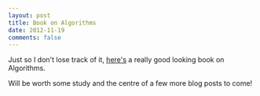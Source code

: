 ```yaml
---
layout: post
title: Book on Algorithms
date: 2012-11-19
comments: false
---
```


Just so I don't lose track of it, [here's](http://www.cs.berkeley.edu/~vazirani/algorithms.html) a really good looking book on Algorithms.

Will be worth some study and the centre of a few more blog posts to come!